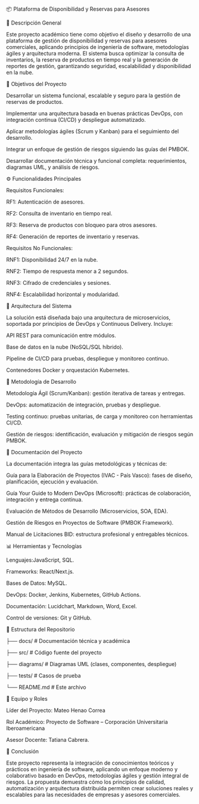 📦 Plataforma de Disponibilidad y Reservas para Asesores

🧠 Descripción General

Este proyecto académico tiene como objetivo el diseño y desarrollo de una plataforma de gestión de disponibilidad y reservas para asesores comerciales, aplicando principios de ingeniería de software, metodologías ágiles y arquitectura moderna. El sistema busca optimizar la consulta de inventarios, la reserva de productos en tiempo real y la generación de reportes de gestión, garantizando seguridad, escalabilidad y disponibilidad en la nube.


🚀 Objetivos del Proyecto

Desarrollar un sistema funcional, escalable y seguro para la gestión de reservas de productos.

Implementar una arquitectura basada en buenas prácticas DevOps, con integración continua (CI/CD) y despliegue automatizado.

Aplicar metodologías ágiles (Scrum y Kanban) para el seguimiento del desarrollo.

Integrar un enfoque de gestión de riesgos siguiendo las guías del PMBOK.

Desarrollar documentación técnica y funcional completa: requerimientos, diagramas UML, y análisis de riesgos.


⚙️ Funcionalidades Principales

Requisitos Funcionales:

RF1: Autenticación de asesores.

RF2: Consulta de inventario en tiempo real.

RF3: Reserva de productos con bloqueo para otros asesores.

RF4: Generación de reportes de inventario y reservas.

Requisitos No Funcionales:

RNF1: Disponibilidad 24/7 en la nube.

RNF2: Tiempo de respuesta menor a 2 segundos.

RNF3: Cifrado de credenciales y sesiones.

RNF4: Escalabilidad horizontal y modularidad.

🧩 Arquitectura del Sistema

La solución está diseñada bajo una arquitectura de microservicios, soportada por principios de DevOps y Continuous Delivery.
Incluye:

API REST para comunicación entre módulos.

Base de datos en la nube (NoSQL/SQL híbrido).

Pipeline de CI/CD para pruebas, despliegue y monitoreo continuo.

Contenedores Docker y orquestación Kubernetes.


🧪 Metodología de Desarrollo

Metodología Ágil (Scrum/Kanban): gestión iterativa de tareas y entregas.

DevOps: automatización de integración, pruebas y despliegue.

Testing continuo: pruebas unitarias, de carga y monitoreo con herramientas CI/CD.

Gestión de riesgos: identificación, evaluación y mitigación de riesgos según PMBOK.


📘 Documentación del Proyecto

La documentación integra las guías metodológicas y técnicas de:

Guía para la Elaboración de Proyectos (IVAC - País Vasco): fases de diseño, planificación, ejecución y evaluación.

Guía Your Guide to Modern DevOps (Microsoft): prácticas de colaboración, integración y entrega continua.

Evaluación de Métodos de Desarrollo (Microservicios, SOA, EDA).

Gestión de Riesgos en Proyectos de Software (PMBOK Framework).

Manual de Licitaciones BID: estructura profesional y entregables técnicos.


📊 Herramientas y Tecnologías

Lenguajes:JavaScript, SQL.

Frameworks: React/Next.js.

Bases de Datos: MySQL.

DevOps: Docker, Jenkins, Kubernetes, GitHub Actions.

Documentación: Lucidchart, Markdown, Word, Excel.

Control de versiones: Git y GitHub.


🧱 Estructura del Repositorio

├── docs/                 # Documentación técnica y académica

├── src/                  # Código fuente del proyecto

├── diagrams/             # Diagramas UML (clases, componentes, despliegue)

├── tests/                # Casos de prueba

└── README.md             # Este archivo


🧩 Equipo y Roles

Líder del Proyecto: Mateo Henao Correa

Rol Académico: Proyecto de Software – Corporación Universitaria Iberoamericana

Asesor Docente: Tatiana Cabrera.

🏁 Conclusión

Este proyecto representa la integración de conocimientos teóricos y prácticos en ingeniería de software, aplicando un enfoque moderno y colaborativo basado en DevOps, metodologías ágiles y gestión integral de riesgos. La propuesta demuestra cómo los principios de calidad, automatización y arquitectura distribuida permiten crear soluciones reales y escalables para las necesidades de empresas y asesores comerciales.
